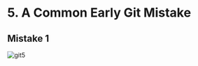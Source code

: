 # 5. A Common Early Git Mistake

## Mistake 1

![git5](https://user-images.githubusercontent.com/50626798/227510604-4d320582-22f8-4bfc-af29-042f8cb62618.png)
